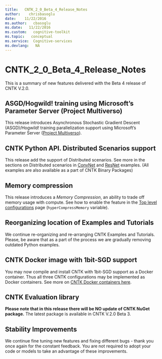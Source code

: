 ```yaml
---
title:   CNTK_2_0_Beta_4_Release_Notes
author:    chrisbasoglu
date:    11/22/2016
ms.author:   cbasoglu
ms.date:   11/22/2016
ms.custom:   cognitive-toolkit
ms.topic:   conceptual
ms.service:  Cognitive-services
ms.devlang:   NA
---
```


# CNTK_2_0_Beta_4_Release_Notes

This is a summary of new features delivered with the Beta 4 release of CNTK V.2.0.

## ASGD/Hogwild! training using Microsoft’s Parameter Server (Project Multiverso)

This release introduces Asynchronous Stochastic Gradient Descent (ASGD)/Hogwild! training parallelization support using Microsoft’s Parameter Server ([Project Multiverso](https://github.com/Microsoft/multiverso)).

## CNTK Python API. Distributed Scenarios support

This release add the support of Distributed scenarios. See more in the sections on Distributed scenarios in [ConvNet](https://github.com/Microsoft/CNTK/blob/master/Examples/Image/Classification/ConvNet/Python/README.md) and [ResNet](https://github.com/Microsoft/CNTK/blob/master/Examples/Image/Classification/ResNet/Python/README.md) examples. (All examples are also available as a part of CNTK Binary Packages)

## Memory compression

This release introduces a *Memory Compression*, an ability to trade off memory usage with compute. See how to enable the feature in the [Top level configurations](../BrainScript-Top-level-configurations.md#forcedeterministicalgorithms) page (```hyperCompressMemory``` variable).

## Reorganizing location of Examples and Tutorials

We continue re-organizing and re-arranging CNTK Examples and Tutorials. Please, be aware that as a part of the process we are gradually removing outdated Python examples.

## CNTK Docker image with 1bit-SGD support

You may now compile and install CNTK with 1bit-SGD support as a Docker container. Thus all three CNTK configurations may be implemented as Docker containers. See more on [CNTK Docker containers here](https://github.com/Microsoft/CNTK/blob/master/Tools/docker/README.md). 

## CNTK Evaluation library

**Please note that in this release there will be NO update of CNTK NuGet package.** The latest package is available in CNTK V.2.0 Beta 3.


## Stability Improvements

We continue fine tuning new features and fixing different bugs - thank you once again for the constant feedback. You are not required to adopt your code or models to take an advantage of these improvements.
